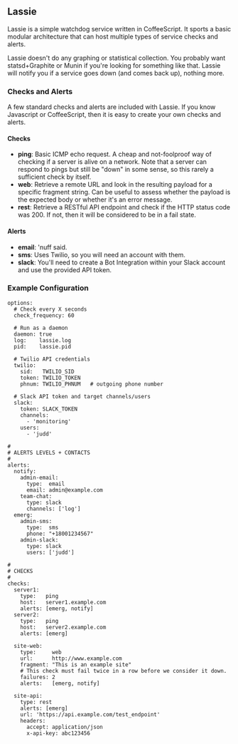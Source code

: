 ## Lassie

Lassie is a simple watchdog service written in CoffeeScript. It sports a
basic modular architecture that can host multiple types of service checks
and alerts.

Lassie doesn't do any graphing or statistical collection. You probably
want statsd+Graphite or Munin if you're looking for something like that.
Lassie will notify you if a service goes down (and comes back up), nothing
more.


### Checks and Alerts

A few standard checks and alerts are included with Lassie. If you know
Javascript or CoffeeScript, then it is easy to create your own checks and
alerts.

#### Checks

- **ping**: Basic ICMP echo request. A cheap and not-foolproof way of
  checking if a server is alive on a network. Note that a server can
  respond to pings but still be "down" in some sense, so this rarely a
  sufficient check by itself.
- **web**: Retrieve a remote URL and look in the resulting payload for a
  specific fragment string. Can be useful to assess whether the payload is
  the expected body or whether it's an error message.
- **rest**: Retrieve a RESTful API endpoint and check if the HTTP status
  code was 200. If not, then it will be considered to be in a fail state.


#### Alerts

- **email**: 'nuff said.
- **sms**: Uses Twilio, so you will need an account with them.
- **slack**: You'll need to create a Bot Integration within your Slack
  account and use the provided API token.


### Example Configuration

    options:
      # Check every X seconds
      check_frequency: 60

      # Run as a daemon
      daemon: true
      log:    lassie.log
      pid:    lassie.pid

      # Twilio API credentials
      twilio:
        sid:   TWILIO_SID
        token: TWILIO_TOKEN
        phnum: TWILIO_PHNUM   # outgoing phone number

      # Slack API token and target channels/users
      slack:
        token: SLACK_TOKEN
        channels:
          - 'monitoring'
        users:
          - 'judd'

    #
    # ALERTS LEVELS + CONTACTS
    #
    alerts:
      notify:
        admin-email:
          type:  email
          email: admin@example.com
        team-chat:
          type: slack
          channels: ['log']
      emerg:
        admin-sms:
          type:  sms
          phone: "+18001234567"
        admin-slack:
          type: slack
          users: ['judd']

    #
    # CHECKS
    #
    checks:
      server1:
        type:   ping
        host:   server1.example.com
        alerts: [emerg, notify]
      server2:
        type:   ping
        host:   server2.example.com
        alerts: [emerg]

      site-web:
        type:     web
        url:      http://www.example.com
        fragment: "This is an example site"
        # This check must fail twice in a row before we consider it down.
        failures: 2
        alerts:   [emerg, notify]

      site-api:
        type: rest
        alerts: [emerg]
        url: 'https://api.example.com/test_endpoint'
        headers:
          accept: application/json
          x-api-key: abc123456
